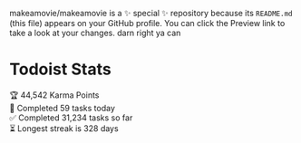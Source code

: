 makeamovie/makeamovie is a ✨ special ✨ repository because its `README.md` (this file) appears on your GitHub profile.
You can click the Preview link to take a look at your changes. darn right ya can

# Todoist Stats

<!-- TODO-IST:START -->
🏆  44,542 Karma Points           
🌸  Completed 59 tasks today           
✅  Completed 31,234 tasks so far           
⏳  Longest streak is 328 days
<!-- TODO-IST:END -->